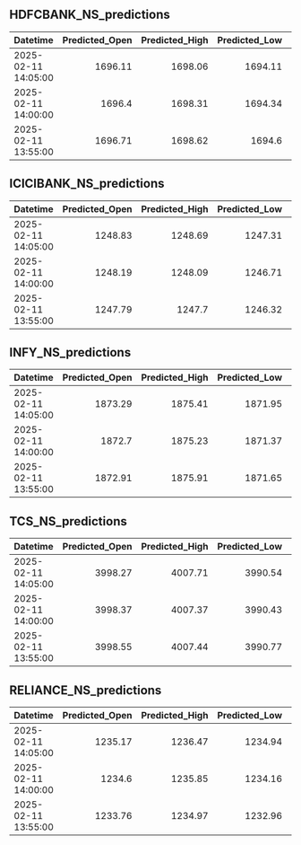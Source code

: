 ## HDFCBANK_NS_predictions
| Datetime            |   Predicted_Open |   Predicted_High |   Predicted_Low |   Predicted_Close |   Predicted_Volume |
|:--------------------|-----------------:|-----------------:|----------------:|------------------:|-------------------:|
| 2025-02-11 14:05:00 |          1696.11 |          1698.06 |         1694.11 |           1696.08 |             101416 |
| 2025-02-11 14:00:00 |          1696.4  |          1698.31 |         1694.34 |           1696.38 |             104213 |
| 2025-02-11 13:55:00 |          1696.71 |          1698.62 |         1694.6  |           1696.8  |             104828 |

## ICICIBANK_NS_predictions
| Datetime            |   Predicted_Open |   Predicted_High |   Predicted_Low |   Predicted_Close |   Predicted_Volume |
|:--------------------|-----------------:|-----------------:|----------------:|------------------:|-------------------:|
| 2025-02-11 14:05:00 |          1248.83 |          1248.69 |         1247.31 |           1248.91 |            87067.5 |
| 2025-02-11 14:00:00 |          1248.19 |          1248.09 |         1246.71 |           1248.23 |            88856.6 |
| 2025-02-11 13:55:00 |          1247.79 |          1247.7  |         1246.32 |           1247.8  |            92655.2 |

## INFY_NS_predictions
| Datetime            |   Predicted_Open |   Predicted_High |   Predicted_Low |   Predicted_Close |   Predicted_Volume |
|:--------------------|-----------------:|-----------------:|----------------:|------------------:|-------------------:|
| 2025-02-11 14:05:00 |          1873.29 |          1875.41 |         1871.95 |           1873.12 |            40856.8 |
| 2025-02-11 14:00:00 |          1872.7  |          1875.23 |         1871.37 |           1872.39 |            42526.4 |
| 2025-02-11 13:55:00 |          1872.91 |          1875.91 |         1871.65 |           1872.4  |            45133.3 |

## TCS_NS_predictions
| Datetime            |   Predicted_Open |   Predicted_High |   Predicted_Low |   Predicted_Close |   Predicted_Volume |
|:--------------------|-----------------:|-----------------:|----------------:|------------------:|-------------------:|
| 2025-02-11 14:05:00 |          3998.27 |          4007.71 |         3990.54 |           4004.98 |            5135.23 |
| 2025-02-11 14:00:00 |          3998.37 |          4007.37 |         3990.43 |           4004.81 |            5684.67 |
| 2025-02-11 13:55:00 |          3998.55 |          4007.44 |         3990.77 |           4004.65 |            6727.59 |

## RELIANCE_NS_predictions
| Datetime            |   Predicted_Open |   Predicted_High |   Predicted_Low |   Predicted_Close |   Predicted_Volume |
|:--------------------|-----------------:|-----------------:|----------------:|------------------:|-------------------:|
| 2025-02-11 14:05:00 |          1235.17 |          1236.47 |         1234.94 |           1235.98 |            65227.2 |
| 2025-02-11 14:00:00 |          1234.6  |          1235.85 |         1234.16 |           1235.45 |            73377.7 |
| 2025-02-11 13:55:00 |          1233.76 |          1234.97 |         1232.96 |           1234.64 |            87362.3 |

